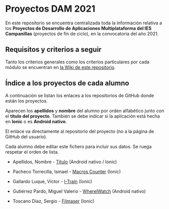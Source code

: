 # Proyectos DAM 2021

En este repositorio se encuentra centralizada toda la información relativa a los **Proyectos de Desarrollo de Aplicaciones Multiplataforma del IES Campanillas** (proyectos de fin de ciclo), en la convocatoria del año 2021.

## Requisitos y criterios a seguir

Tanto los criterios generales como los criterios particulares por cada módulo se encuentran en [la Wiki de este repositorio](https://github.com/IESCampanillas/proyectos-dam-2021/wiki).

## Índice a los proyectos de cada alumno

A continuación se listan los enlaces a los repositorios de GitHub donde están los proyectos.

Aparecen los **apellidos** y **nombre** del alumno por orden alfabético junto con el **título del proyecto**. También se debe indicar si la aplicación está hecha en **Ionic** o es **Android nativo**.

El enlace va directamente al repositorio del proyecto (no a la página de GitHub del usuario).

Cada alumno debe editar este fichero para incluir sus datos. Se ruega respetar el orden de lista.

* Apellidos, Nombre - [Título]() (Android nativo / Ionic)

* Pacheco Torrecilla, Ismael - [Macros Counter](https://github.com/ismaelpacheco13/macros-counter-ionic-final) (Ionic)

* Gallardo Luque, Víctor  - [I-Train](https://github.com/VictorGallardo/I-Train) (Ionic)
* Gutiérrez Pardo, Miguel Valerio - [WhereIWatch](https://github.com/BeTheVal/WhereIWatch) (Android nativo)
* Toscano Díaz, Sergio - [Filmaser](https://github.com/sergiotoscanodiaz/Filmaser) (Ionic)



